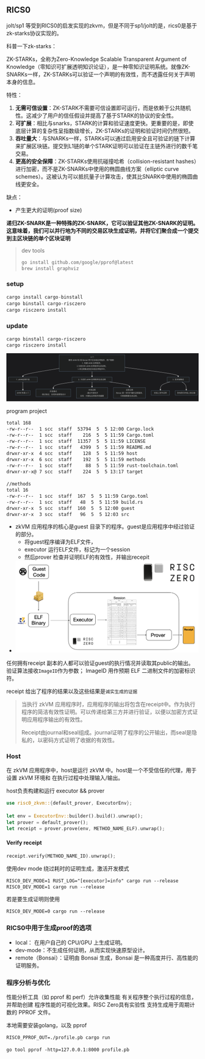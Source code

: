 ## RICS0

jolt/sp1 等受到RICS0的启发实现的zkvm，但是不同于sp1/jolt的是，rics0是基于zk-starks协议实现的。

科普一下zk-starks：

ZK-STARKs，全称为Zero-Knowledge Scalable Transparent Argument of Knowledge（零知识可扩展透明知识论证），是一种零知识证明系统。就像ZK-SNARKs一样，ZK-STARKs可以验证一个声明的有效性，而不透露任何关于声明本身的信息。

特性：

1. **无需可信设置**：ZK-STARK不需要可信设置即可运行，而是依赖于公共随机性。这减少了用户的信任假设并提高了基于STARK的协议的安全性。
2. **可扩展**：相比与snarks，STARK的计算和验证速度更快。更重要的是，即使底层计算的复杂性呈指数级增长，ZK-STARKs的证明和验证时间仍然很短。
3. **吞吐量大**：与SNARKs一样，STARKs可以通过启用安全且可验证的链下计算来扩展区块链。提交到L1链的单个STARK证明可以验证在主链外进行的数千笔交易。
4. **更高的安全保障**：ZK-STARKs使用抗碰撞哈希（collision-resistant hashes）进行加密，而不是ZK-SNARKs中使用的椭圆曲线方案（elliptic curve schemes）。这被认为可以抵抗量子计算攻击，使其比SNARK中使用的椭圆曲线更安全。

缺点：

* 产生更大的证明(proof size)

**递归ZK-SNARK是一种特殊的ZK-SNARK，它可以验证其他ZK-SNARK的证明。这意味着，我们可以并行地为不同的交易区块生成证明，并将它们聚合成一个提交到主区块链的单个区块证明**



> dev tools
>
> ```shell
> go install github.com/google/pprof@latest
> brew install graphviz
> ```



### setup

```rust
cargo install cargo-binstall
cargo binstall cargo-risczero
cargo risczero install 
```

### update

```shell
cargo binstall cargo-risczero
cargo risczero install
```



![ricso-setp](./risc0-step.png)

program project 

```shell
total 168
-rw-r--r--  1 scc  staff  53794  5  5 12:00 Cargo.lock
-rw-r--r--  1 scc  staff    216  5  5 11:59 Cargo.toml
-rw-r--r--  1 scc  staff  11357  5  5 11:59 LICENSE
-rw-r--r--  1 scc  staff   4399  5  5 11:59 README.md
drwxr-xr-x  4 scc  staff    128  5  5 11:59 host
drwxr-xr-x  6 scc  staff    192  5  5 11:59 methods
-rw-r--r--  1 scc  staff     88  5  5 11:59 rust-toolchain.toml
drwxr-xr-x@ 7 scc  staff    224  5  5 13:17 target

//methods
total 16
-rw-r--r--  1 scc  staff  167  5  5 11:59 Cargo.toml
-rw-r--r--  1 scc  staff   48  5  5 11:59 build.rs
drwxr-xr-x  5 scc  staff  160  5  5 12:00 guest
drwxr-xr-x  3 scc  staff   96  5  5 12:03 src
```

* zkVM 应用程序的核心是guest 目录下的程序。guest是应用程序中经过验证的部分。
  * 将guest程序编译为ELF文件，
  * executor 运行ELF文件，标记为一个session
  * 然后prover 检查并证明ELF的有效性，并输出recepit
* ![program build && run && prove](./from-rust-to-receipt-23117368c4f46d78c8cac3b753245a5a.png)

任何拥有receipt 副本的人都可以验证guest的执行情况并读取其public的输出。验证算法接收`ImageID`作为参数； ImageID 用作预期 ELF 二进制文件的加密标识符。

receipt 给出了程序的结果以及这些结果是`诚实生成的证据`

> 当执行 zkVM 应用程序时，应用程序的输出将包含在receipt中。作为执行程序的简洁有效性证明。可以传递给第三方并进行验证，以便以加密方式证明应用程序输出的有效性。
>
> Receipt由journal和seal组成。journal证明了程序的公开输出，而seal是隐私的，以密码方式证明了收据的有效性。

### Host

在 zkVM 应用程序中，host是运行 zkVM 中。host是一个不受信任的代理，用于设置 zkVM 环境和 在执行过程中处理输入/输出。

host负责构建和运行 executor && prover

```rust
use risc0_zkvm::{default_prover, ExecutorEnv};

let env = ExecutorEnv::builder().build().unwrap();
let prover = default_prover();
let receipt = prover.prove(env, METHOD_NAME_ELF).unwrap();
```

#### Verify receipt

```rust
receipt.verify(METHOD_NAME_ID).unwrap();
```

使用dev mode 绕过耗时的证明生成，激活开发模式

```shell
RISC0_DEV_MODE=1 RUST_LOG="[executor]=info" cargo run --release
RISC0_DEV_MODE=1 cargo run --release
```

若是要生成证明则使用

```shell
RISC0_DEV_MODE=0 cargo run --release
```

### RICS0中用于生成proof的选项

* local： 在用户自己的 CPU/GPU 上生成证明。
* dev-mode：不生成任何证明，从而实现快速原型设计。
* remote（Bonsai）：证明由 Bonsai 生成，Bonsai 是一种高度并行、高性能的证明服务。

### 程序分析与优化

性能分析工具（如 pprof 和 perf）允许收集性能 有关程序整个执行过程的信息，并帮助创建 程序性能的可视化效果。RISC Zero具有实验性 支持生成用于周期计数的 PPROF 文件。

本地需要安装golang，以及 pprof

```shell
RISC0_PPROF_OUT=./profile.pb cargo run

go tool pprof -http=127.0.0.1:8000 profile.pb
```

